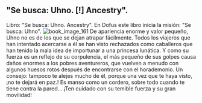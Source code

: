 ## "Se busca: Uhno. [!] Ancestry".
Libro: "Se busca: Uhno. Ancestry".
En Dofus este libro inicia la misión: "Se busca: Uhno".
![book_image_161](https://media.discordapp.net/attachments/1105643336989159555/1105647738709876818/161.jpg)
De apariencia enorme y valor pequeño, Uhno no es de los que se dejan atrapar fácilmente. Todos los viajeros que han intentado acercarse a él se han visto rechazados como caballeros que han tenido la mala idea de importunar a una princesa lunática. Y como su fuerza es un reflejo de su corpulencia, el más pequeño de sus golpes causa daños enormes a los pobres aventureros, que vuelven a menudo con algunos huesos rotos después de encontrarse con el horademonio.
Un consejo: tampoco te alejes mucho de él, porque una vez que te haya visto, ¡no te dejará en paz.!
Es manso como un cordero, sobre todo cuando te tiene contra la pared... ¡Ten cuidado con su temible fuerza y su gran movilidad!